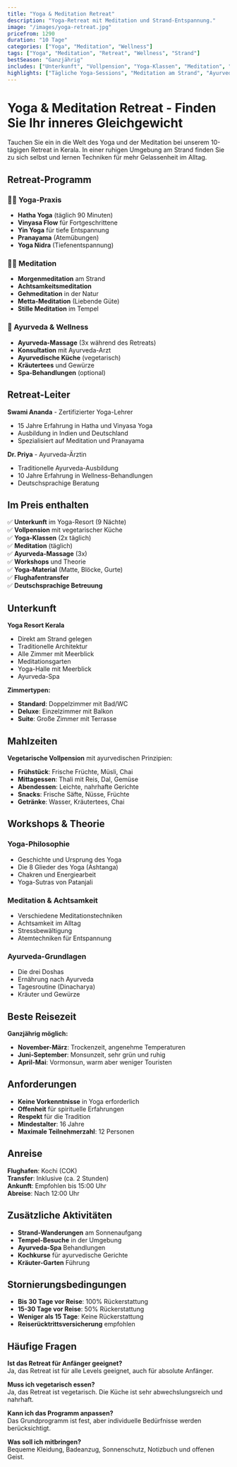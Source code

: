 ```yaml
---
title: "Yoga & Meditation Retreat"
description: "Yoga-Retreat mit Meditation und Strand-Entspannung."
image: "/images/yoga-retreat.jpg"
pricefrom: 1290
duration: "10 Tage"
categories: ["Yoga", "Meditation", "Wellness"]
tags: ["Yoga", "Meditation", "Retreat", "Wellness", "Strand"]
bestSeason: "Ganzjährig"
includes: ["Unterkunft", "Vollpension", "Yoga-Klassen", "Meditation", "Ayurveda-Massage", "Flughafentransfer"]
highlights: ["Tägliche Yoga-Sessions", "Meditation am Strand", "Ayurveda-Massage", "Vegetarische Küche", "Kleine Gruppen"]
---
```


# Yoga & Meditation Retreat - Finden Sie Ihr inneres Gleichgewicht

Tauchen Sie ein in die Welt des Yoga und der Meditation bei unserem 10-tägigen Retreat in Kerala. In einer ruhigen Umgebung am Strand finden Sie zu sich selbst und lernen Techniken für mehr Gelassenheit im Alltag.

## Retreat-Programm

### 🧘‍♀️ Yoga-Praxis
- **Hatha Yoga** (täglich 90 Minuten)
- **Vinyasa Flow** für Fortgeschrittene
- **Yin Yoga** für tiefe Entspannung
- **Pranayama** (Atemübungen)
- **Yoga Nidra** (Tiefenentspannung)

### 🧘‍♂️ Meditation
- **Morgenmeditation** am Strand
- **Achtsamkeitsmeditation**
- **Gehmeditation** in der Natur
- **Metta-Meditation** (Liebende Güte)
- **Stille Meditation** im Tempel

### 🍃 Ayurveda & Wellness
- **Ayurveda-Massage** (3x während des Retreats)
- **Konsultation** mit Ayurveda-Arzt
- **Ayurvedische Küche** (vegetarisch)
- **Kräutertees** und Gewürze
- **Spa-Behandlungen** (optional)

## Retreat-Leiter

**Swami Ananda** - Zertifizierter Yoga-Lehrer
- 15 Jahre Erfahrung in Hatha und Vinyasa Yoga
- Ausbildung in Indien und Deutschland
- Spezialisiert auf Meditation und Pranayama

**Dr. Priya** - Ayurveda-Ärztin
- Traditionelle Ayurveda-Ausbildung
- 10 Jahre Erfahrung in Wellness-Behandlungen
- Deutschsprachige Beratung

## Im Preis enthalten

✅ **Unterkunft** im Yoga-Resort (9 Nächte)  
✅ **Vollpension** mit vegetarischer Küche  
✅ **Yoga-Klassen** (2x täglich)  
✅ **Meditation** (täglich)  
✅ **Ayurveda-Massage** (3x)  
✅ **Workshops** und Theorie  
✅ **Yoga-Material** (Matte, Blöcke, Gurte)  
✅ **Flughafentransfer**  
✅ **Deutschsprachige Betreuung**  

## Unterkunft

**Yoga Resort Kerala**
- Direkt am Strand gelegen
- Traditionelle Architektur
- Alle Zimmer mit Meerblick
- Meditationsgarten
- Yoga-Halle mit Meerblick
- Ayurveda-Spa

**Zimmertypen:**
- **Standard**: Doppelzimmer mit Bad/WC
- **Deluxe**: Einzelzimmer mit Balkon
- **Suite**: Große Zimmer mit Terrasse

## Mahlzeiten

**Vegetarische Vollpension** mit ayurvedischen Prinzipien:
- **Frühstück**: Frische Früchte, Müsli, Chai
- **Mittagessen**: Thali mit Reis, Dal, Gemüse
- **Abendessen**: Leichte, nahrhafte Gerichte
- **Snacks**: Frische Säfte, Nüsse, Früchte
- **Getränke**: Wasser, Kräutertees, Chai

## Workshops & Theorie

### Yoga-Philosophie
- Geschichte und Ursprung des Yoga
- Die 8 Glieder des Yoga (Ashtanga)
- Chakren und Energiearbeit
- Yoga-Sutras von Patanjali

### Meditation & Achtsamkeit
- Verschiedene Meditationstechniken
- Achtsamkeit im Alltag
- Stressbewältigung
- Atemtechniken für Entspannung

### Ayurveda-Grundlagen
- Die drei Doshas
- Ernährung nach Ayurveda
- Tagesroutine (Dinacharya)
- Kräuter und Gewürze

## Beste Reisezeit

**Ganzjährig möglich:**
- **November-März**: Trockenzeit, angenehme Temperaturen
- **Juni-September**: Monsunzeit, sehr grün und ruhig
- **April-Mai**: Vormonsun, warm aber weniger Touristen

## Anforderungen

- **Keine Vorkenntnisse** in Yoga erforderlich
- **Offenheit** für spirituelle Erfahrungen
- **Respekt** für die Tradition
- **Mindestalter**: 16 Jahre
- **Maximale Teilnehmerzahl**: 12 Personen

## Anreise

**Flughafen**: Kochi (COK)  
**Transfer**: Inklusive (ca. 2 Stunden)  
**Ankunft**: Empfohlen bis 15:00 Uhr  
**Abreise**: Nach 12:00 Uhr  

## Zusätzliche Aktivitäten

- **Strand-Wanderungen** am Sonnenaufgang
- **Tempel-Besuche** in der Umgebung
- **Ayurveda-Spa** Behandlungen
- **Kochkurse** für ayurvedische Gerichte
- **Kräuter-Garten** Führung

## Stornierungsbedingungen

- **Bis 30 Tage vor Reise**: 100% Rückerstattung
- **15-30 Tage vor Reise**: 50% Rückerstattung
- **Weniger als 15 Tage**: Keine Rückerstattung
- **Reiserücktrittsversicherung** empfohlen

## Häufige Fragen

**Ist das Retreat für Anfänger geeignet?**  
Ja, das Retreat ist für alle Levels geeignet, auch für absolute Anfänger.

**Muss ich vegetarisch essen?**  
Ja, das Retreat ist vegetarisch. Die Küche ist sehr abwechslungsreich und nahrhaft.

**Kann ich das Programm anpassen?**  
Das Grundprogramm ist fest, aber individuelle Bedürfnisse werden berücksichtigt.

**Was soll ich mitbringen?**  
Bequeme Kleidung, Badeanzug, Sonnenschutz, Notizbuch und offenen Geist.
